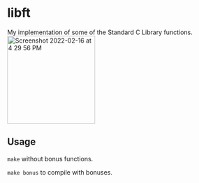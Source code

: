 # libft
My implementation of some of the Standard C Library functions.
<img width="201" alt="Screenshot 2022-02-16 at 4 29 56 PM" src="https://user-images.githubusercontent.com/65648486/154298252-033f2f16-da6c-4282-93fa-610d4737c3e6.png">

## Usage

``make`` without bonus functions.

``make bonus`` to compile with bonuses.
